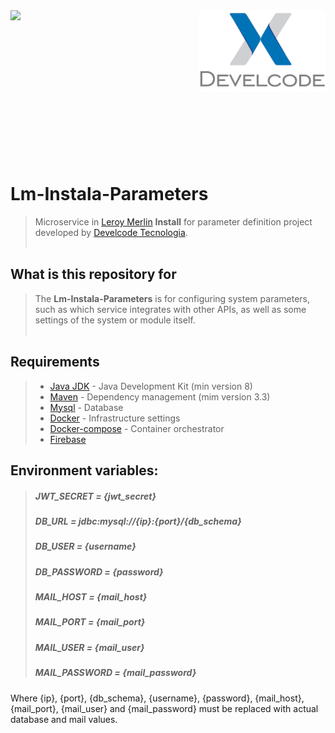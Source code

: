 <img width=40% align="left" src="https://github.com/leroy-merlin-br/jobs/blob/master/logo.png">
<img width=40% align="right" src="https://github.com/elton-develcode/images/blob/master/logos/develcode2.png">
</br></br></br></br></br></br></br></br></br></br></br></br></br></br>

# Lm-Instala-Parameters

> Microservice in [Leroy Merlin](https://www.leroymerlin.com.br/) **Install** for parameter definition project developed by [Develcode Tecnologia](https://www.develcode.com.br/).
</br></br>

## What is this repository for
> The **Lm-Instala-Parameters** is for configuring system parameters, such as which service integrates with other APIs, as well as some settings of the system or module itself.
</br></br>

## Requirements
> - [Java JDK](https://www.oracle.com/technetwork/pt/java/javase/overview/index.html) - Java Development Kit (min version 8)
> - [Maven](https://maven.apache.org/) - Dependency management (mim version 3.3)
> - [Mysql](https://www.mysql.com/) - Database
> - [Docker](https://www.docker.com/) - Infrastructure settings
> - [Docker-compose](https://docs.docker.com/compose/) - Container orchestrator
> - [Firebase](DEVELOPERS.md)


## Environment variables:

 > ##### JWT_SECRET = {jwt_secret} </br>
 > ##### DB_URL = jdbc:mysql://{ip}:{port}/{db_schema} </br>
 > ##### DB_USER = {username} </br>
 > ##### DB_PASSWORD = {password} </br>
 > ##### MAIL_HOST = {mail_host} </br>
 > ##### MAIL_PORT = {mail_port} </br>
 > ##### MAIL_USER = {mail_user} </br>
 > ##### MAIL_PASSWORD = {mail_password} </br>

Where {ip}, {port}, {db_schema}, {username}, {password}, {mail_host}, {mail_port}, {mail_user} and
{mail_password} must be replaced with actual database and mail values.
